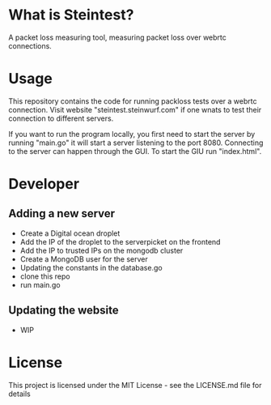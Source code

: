 # What is Steintest? 
A packet loss measuring tool, measuring packet loss over webrtc connections.   

# Usage
This repository contains the code for running packloss tests over a webrtc connection. Visit website "steintest.steinwurf.com" if one wnats to test their connection to different servers.

If you want to run the program locally, you first need to start the server by running "main.go" it will start a server listening to the port 8080. 
Connecting to the server can happen through the GUI. To start the GIU run "index.html".
 
# Developer
## Adding a new server 
* Create a Digital ocean droplet
* Add the IP of the droplet to the serverpicket on the frontend 
* Add the IP to trusted IPs on the mongodb cluster
* Create a MongoDB user for the server
* Updating the constants in the database.go
* clone this repo
* run main.go


## Updating the website
 * WIP



# License
This project is licensed under the MIT License - see the LICENSE.md file for details
